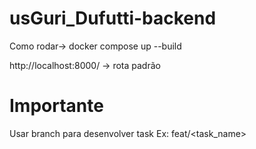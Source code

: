 # usGuri_Dufutti-backend
Como rodar->
docker compose up --build

http://localhost:8000/ -> rota padrão

# Importante

Usar branch para desenvolver task Ex: feat/<task_name>
